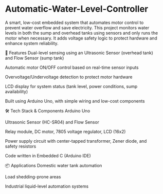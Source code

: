 # Automatic-Water-Level-Controller
A smart, low-cost embedded system that automates motor control to prevent water overflow and save electricity. This project monitors water levels in both the sump and overhead tanks using sensors and only runs the motor when necessary. It adds voltage safety logic to protect hardware and enhance system reliability.

🚀 Features
Dual-level sensing using an Ultrasonic Sensor (overhead tank) and Flow Sensor (sump tank)

Automatic motor ON/OFF control based on real-time sensor inputs

Overvoltage/Undervoltage detection to protect motor hardware

LCD display for system status (tank level, power conditions, sump availability)

Built using Arduino Uno, with simple wiring and low-cost components

🛠️ Tech Stack & Components
Arduino Uno

Ultrasonic Sensor (HC-SR04) and Flow Sensor

Relay module, DC motor, 7805 voltage regulator, LCD (16x2)

Power supply circuit with center-tapped transformer, Zener diode, and safety resistors

Code written in Embedded C (Arduino IDE)

📦 Applications
Domestic water tank automation

Load shedding-prone areas

Industrial liquid-level automation systems
